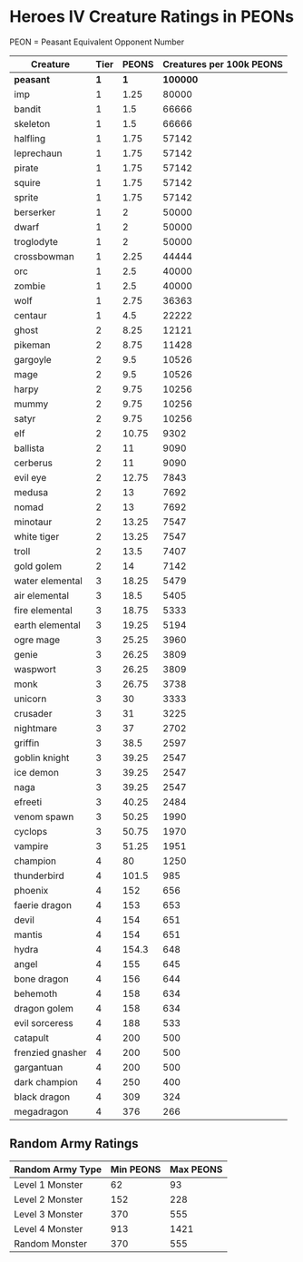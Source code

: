 # Heroes IV Creature Ratings in PEONs

PEON = Peasant Equivalent Opponent Number

| Creature            | Tier | PEONS | Creatures per 100k PEONS |
| ------------------- | ---- | ----- | ------------------------ |
| **peasant**         | **1**| **1** | **100000**
| imp                 | 1    | 1.25  | 80000
| bandit              | 1    | 1.5   | 66666
| skeleton            | 1    | 1.5   | 66666
| halfling            | 1    | 1.75  | 57142
| leprechaun          | 1    | 1.75  | 57142
| pirate              | 1    | 1.75  | 57142
| squire              | 1    | 1.75  | 57142
| sprite              | 1    | 1.75  | 57142
| berserker           | 1    | 2     | 50000
| dwarf               | 1    | 2     | 50000
| troglodyte          | 1    | 2     | 50000
| crossbowman         | 1    | 2.25  | 44444
| orc                 | 1    | 2.5   | 40000
| zombie              | 1    | 2.5   | 40000
| wolf                | 1    | 2.75  | 36363
| centaur             | 1    | 4.5   | 22222
| ghost               | 2    | 8.25  | 12121
| pikeman             | 2    | 8.75  | 11428
| gargoyle            | 2    | 9.5   | 10526
| mage                | 2    | 9.5   | 10526
| harpy               | 2    | 9.75  | 10256
| mummy               | 2    | 9.75  | 10256
| satyr               | 2    | 9.75  | 10256
| elf                 | 2    | 10.75 | 9302
| ballista            | 2    | 11    | 9090
| cerberus            | 2    | 11    | 9090
| evil eye            | 2    | 12.75 | 7843
| medusa              | 2    | 13    | 7692
| nomad               | 2    | 13    | 7692
| minotaur            | 2    | 13.25 | 7547
| white tiger         | 2    | 13.25 | 7547
| troll               | 2    | 13.5  | 7407
| gold golem          | 2    | 14    | 7142
| water elemental     | 3    | 18.25 | 5479
| air elemental       | 3    | 18.5  | 5405
| fire elemental      | 3    | 18.75 | 5333
| earth elemental     | 3    | 19.25 | 5194
| ogre mage           | 3    | 25.25 | 3960
| genie               | 3    | 26.25 | 3809
| waspwort            | 3    | 26.25 | 3809
| monk                | 3    | 26.75 | 3738
| unicorn             | 3    | 30    | 3333
| crusader            | 3    | 31    | 3225
| nightmare           | 3    | 37    | 2702
| griffin             | 3    | 38.5  | 2597
| goblin knight       | 3    | 39.25 | 2547
| ice demon           | 3    | 39.25 | 2547
| naga                | 3    | 39.25 | 2547
| efreeti             | 3    | 40.25 | 2484
| venom spawn         | 3    | 50.25 | 1990
| cyclops             | 3    | 50.75 | 1970
| vampire             | 3    | 51.25 | 1951
| champion            | 4    | 80    | 1250
| thunderbird         | 4    | 101.5 | 985
| phoenix             | 4    | 152   | 656
| faerie dragon       | 4    | 153   | 653
| devil               | 4    | 154   | 651
| mantis              | 4    | 154   | 651
| hydra               | 4    | 154.3 | 648
| angel               | 4    | 155   | 645
| bone dragon         | 4    | 156   | 644
| behemoth            | 4    | 158   | 634
| dragon golem        | 4    | 158   | 634
| evil sorceress      | 4    | 188   | 533
| catapult            | 4    | 200   | 500
| frenzied gnasher    | 4    | 200   | 500
| gargantuan          | 4    | 200   | 500
| dark champion       | 4    | 250   | 400
| black dragon        | 4    | 309   | 324
| megadragon          | 4    | 376   | 266

## Random Army Ratings

| Random Army Type | Min PEONS | Max PEONS |
| ---------------- | --------- | --------- |
| Level 1 Monster  | 62        | 93
| Level 2 Monster  | 152       | 228
| Level 3 Monster  | 370       | 555
| Level 4 Monster  | 913       | 1421
| Random Monster   | 370       | 555
